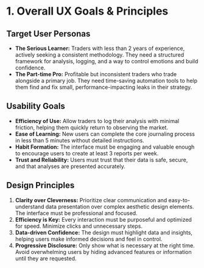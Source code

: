 # 1. Overall UX Goals & Principles

## Target User Personas

*   **The Serious Learner:** Traders with less than 2 years of experience, actively seeking a consistent methodology. They need a structured framework for analysis, logging, and a way to control emotions and build confidence.
*   **The Part-time Pro:** Profitable but inconsistent traders who trade alongside a primary job. They need time-saving automation tools to help them find and fix small, performance-impacting leaks in their strategy.

## Usability Goals

*   **Efficiency of Use:** Allow traders to log their analysis with minimal friction, helping them quickly return to observing the market.
*   **Ease of Learning:** New users can complete the core journaling process in less than 5 minutes without detailed instructions.
*   **Habit Formation:** The interface must be engaging and valuable enough to encourage users to create at least 3 reports per week.
*   **Trust and Reliability:** Users must trust that their data is safe, secure, and that analyses are presented accurately.

## Design Principles

1.  **Clarity over Cleverness:** Prioritize clear communication and easy-to-understand data presentation over complex aesthetic design elements. The interface must be professional and focused.
2.  **Efficiency is Key:** Every interaction must be purposeful and optimized for speed. Minimize clicks and unnecessary steps.
3.  **Data-driven Confidence:** The design must highlight data and insights, helping users make informed decisions and feel in control.
4.  **Progressive Disclosure:** Only show what is necessary at the right time. Avoid overwhelming users by hiding advanced features or information until they are requested.

